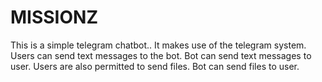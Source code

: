 # MISSIONZ
This is a simple telegram chatbot..
It makes use of the telegram system.
Users can send text messages to the bot. 
Bot can send text messages to user.
Users are also permitted to send files.
Bot can send files to user.
